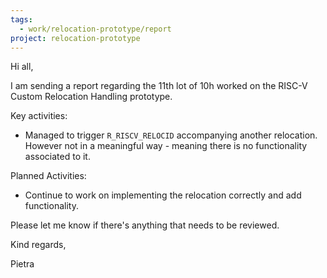```yaml
---
tags:
  - work/relocation-prototype/report
project: relocation-prototype
---
```

Hi all,  
  
I am sending a report regarding the 11th lot of 10h worked on the RISC-V  
Custom Relocation Handling prototype.  
  
Key activities:  
* Managed to trigger `R_RISCV_RELOCID` accompanying another relocation. However not in a meaningful way - meaning there is no functionality associated to it.  
  
Planned Activities:  
* Continue to work on implementing the relocation correctly and add functionality.  
  
Please let me know if there's anything that needs to be reviewed.  
  
Kind regards,  
  
Pietra